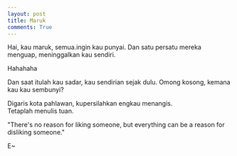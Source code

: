 ```yaml
---
layout: post
title: Maruk
comments: True
---
```


Hai, kau maruk, semua.ingin kau punyai. Dan satu persatu mereka menguap, meninggalkan kau sendiri.

Hahahaha

Dan saat itulah kau sadar, kau sendirian sejak dulu. Omong kosong, kemana kau kau sembunyi?

Digaris kota pahlawan, kupersilahkan engkau menangis.  
Tetaplah menulis tuan.

"There's no reason for liking someone, but everything can be a reason for disliking someone."

E~
